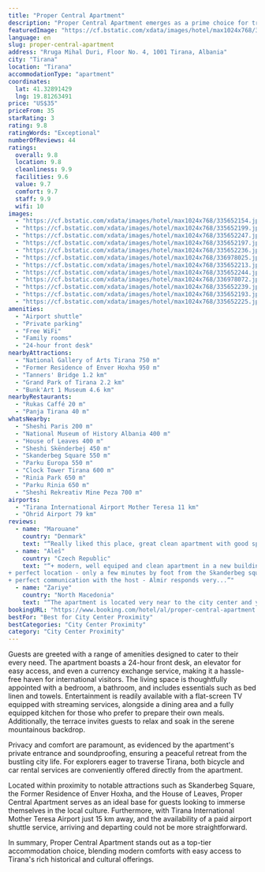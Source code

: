 ```yaml
---
title: "Proper Central Apartment"
description: "Proper Central Apartment emerges as a prime choice for travelers seeking a blend of comfort and convenience in the heart of Tirana."
featuredImage: "https://cf.bstatic.com/xdata/images/hotel/max1024x768/335652154.jpg?k=8877919193250b66e4e1ca75ec3cbe93d8eaeeeccc486c364d768e0b611dde2b&o=&hp=1"
language: en
slug: proper-central-apartment
address: "Rruga Mihal Duri, Floor No. 4, 1001 Tirana, Albania"
city: "Tirana"
location: "Tirana"
accommodationType: "apartment"
coordinates:
  lat: 41.32891429
  lng: 19.81263491
price: "US$35"
priceFrom: 35
starRating: 3
rating: 9.8
ratingWords: "Exceptional"
numberOfReviews: 44
ratings:
  overall: 9.8
  location: 9.8
  cleanliness: 9.9
  facilities: 9.6
  value: 9.7
  comfort: 9.7
  staff: 9.9
  wifi: 10
images:
  - "https://cf.bstatic.com/xdata/images/hotel/max1024x768/335652154.jpg?k=8877919193250b66e4e1ca75ec3cbe93d8eaeeeccc486c364d768e0b611dde2b&o=&hp=1"
  - "https://cf.bstatic.com/xdata/images/hotel/max1024x768/335652199.jpg?k=2b2369b6e186c0f3822dbb55a92cb2e05747e5d01da5dbab8aae0d7a5e7e5cbe&o=&hp=1"
  - "https://cf.bstatic.com/xdata/images/hotel/max1024x768/335652247.jpg?k=be30f9ece234a54b22f13a43051dc5d7f0a7af1bbff1628abec7be3c7e39cdf9&o=&hp=1"
  - "https://cf.bstatic.com/xdata/images/hotel/max1024x768/335652197.jpg?k=f088af0d88a95e43b3c2cff9543b4b9fe36768fe975ee133e8b825bb30b7de54&o=&hp=1"
  - "https://cf.bstatic.com/xdata/images/hotel/max1024x768/335652236.jpg?k=199fc3755512186ae2c87ba8d5edab75d57cdba57abee9e5833eb7d0bc658f9f&o=&hp=1"
  - "https://cf.bstatic.com/xdata/images/hotel/max1024x768/336978025.jpg?k=5ad7ee4928804e8519bc94af72044146e3751e6383e974b76598af88b5a036f6&o=&hp=1"
  - "https://cf.bstatic.com/xdata/images/hotel/max1024x768/335652213.jpg?k=8b52b2558d737bc6f0bcab61de3d53b81875155c2369fa4c856fcfa8a0322392&o=&hp=1"
  - "https://cf.bstatic.com/xdata/images/hotel/max1024x768/335652244.jpg?k=97d0347102cde4d73ebec451a2b351ab25df8f4ede98a3d36adcaa0cafec925a&o=&hp=1"
  - "https://cf.bstatic.com/xdata/images/hotel/max1024x768/336978072.jpg?k=59cd352943a610538dfb838d0d28f9bb250f31d3440047b0b1e2fbf6297fa7e0&o=&hp=1"
  - "https://cf.bstatic.com/xdata/images/hotel/max1024x768/335652239.jpg?k=3cc06aa26ef92c1b2c16ba88f9d6ac97791d9ed18d8a18ad379a99307f2cfe6e&o=&hp=1"
  - "https://cf.bstatic.com/xdata/images/hotel/max1024x768/335652193.jpg?k=28037e2be61f8ed6852d9eed87059d64777af05ff6fb1bc13fe514d720b2d7f3&o=&hp=1"
  - "https://cf.bstatic.com/xdata/images/hotel/max1024x768/335652225.jpg?k=4bbaedbba689a6d7b68aca950ab07d0c531cc2914dd2257517bbe9b382f1cd8b&o=&hp=1"
amenities:
  - "Airport shuttle"
  - "Private parking"
  - "Free WiFi"
  - "Family rooms"
  - "24-hour front desk"
nearbyAttractions:
  - "National Gallery of Arts Tirana 750 m"
  - "Former Residence of Enver Hoxha 950 m"
  - "Tanners' Bridge 1.2 km"
  - "Grand Park of Tirana 2.2 km"
  - "Bunk'Art 1 Museum 4.6 km"
nearbyRestaurants:
  - "Rukas Caffé 20 m"
  - "Panja Tirana 40 m"
whatsNearby:
  - "Sheshi Paris 200 m"
  - "National Museum of History Albania 400 m"
  - "House of Leaves 400 m"
  - "Sheshi Skënderbej 450 m"
  - "Skanderbeg Square 550 m"
  - "Parku Europa 550 m"
  - "Clock Tower Tirana 600 m"
  - "Rinia Park 650 m"
  - "Parku Rinia 650 m"
  - "Sheshi Rekreativ Mine Peza 700 m"
airports:
  - "Tirana International Airport Mother Teresa 11 km"
  - "Ohrid Airport 79 km"
reviews:
  - name: "Marouane"
    country: "Denmark"
    text: "“Really liked this place, great clean apartment with good space, in a new modern building, Bed and pillows was very good. Apartment had everything for a comfortable stay. Location was also good. And it was pleasant listening to the call of prayer...”"
  - name: "Aleš"
    country: "Czech Republic"
    text: "“+ modern, well equiped and clean apartment in a new building
+ perfect location - only a few minutes by foot from the Skanderbeg square + restaurants and shops near the apartment
+ perfect communication with the host - Almir responds very...”"
  - name: "Zariye"
    country: "North Macedonia"
    text: "“The apartment is located very near to the city center and you almost everywhere is within walking distance. The apartment was very clean, organized and modern. The host was extremely friendly and gave many tips about the city.”"
bookingURL: "https://www.booking.com/hotel/al/proper-central-apartment.en-gb.html?aid=8035640"
bestFor: "Best for City Center Proximity"
bestCategories: "City Center Proximity"
category: "City Center Proximity"
---
```


Guests are greeted with a range of amenities designed to cater to their every need. The apartment boasts a 24-hour front desk, an elevator for easy access, and even a currency exchange service, making it a hassle-free haven for international visitors. The living space is thoughtfully appointed with a bedroom, a bathroom, and includes essentials such as bed linen and towels. Entertainment is readily available with a flat-screen TV equipped with streaming services, alongside a dining area and a fully equipped kitchen for those who prefer to prepare their own meals. Additionally, the terrace invites guests to relax and soak in the serene mountainous backdrop.

Privacy and comfort are paramount, as evidenced by the apartment's private entrance and soundproofing, ensuring a peaceful retreat from the bustling city life. For explorers eager to traverse Tirana, both bicycle and car rental services are conveniently offered directly from the apartment.

Located within proximity to notable attractions such as Skanderbeg Square, the Former Residence of Enver Hoxha, and the House of Leaves, Proper Central Apartment serves as an ideal base for guests looking to immerse themselves in the local culture. Furthermore, with Tirana International Mother Teresa Airport just 15 km away, and the availability of a paid airport shuttle service, arriving and departing could not be more straightforward.

In summary, Proper Central Apartment stands out as a top-tier accommodation choice, blending modern comforts with easy access to Tirana's rich historical and cultural offerings.